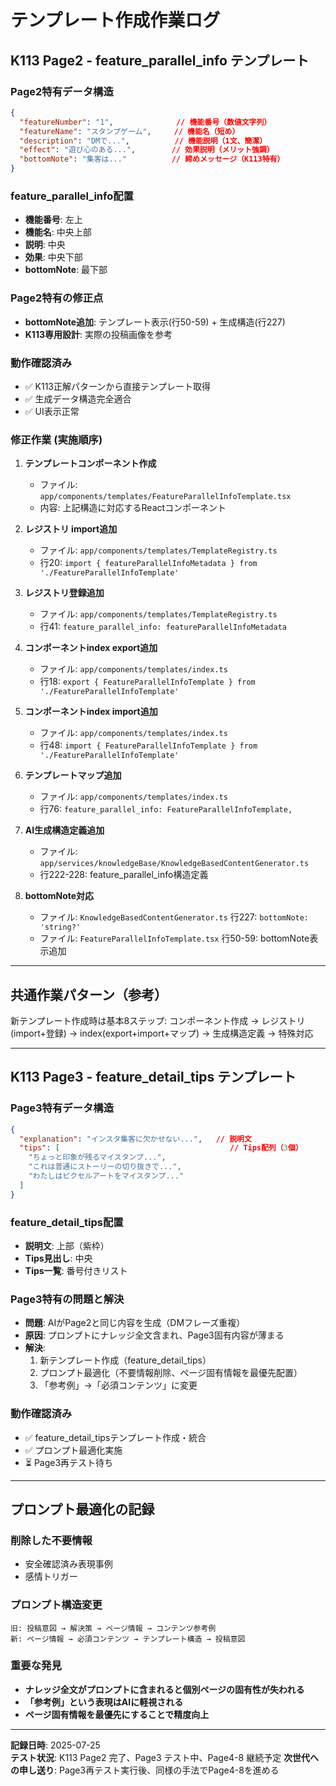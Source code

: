 # テンプレート作成作業ログ

## K113 Page2 - feature_parallel_info テンプレート

### Page2特有データ構造
```json
{
  "featureNumber": "1",              // 機能番号（数値文字列）
  "featureName": "スタンプゲーム",     // 機能名（短め）
  "description": "DMで...",          // 機能説明（1文、簡潔）
  "effect": "遊び心のある...",        // 効果説明（メリット強調）
  "bottomNote": "集客は..."          // 締めメッセージ（K113特有）
}
```

### feature_parallel_info配置
- **機能番号**: 左上
- **機能名**: 中央上部
- **説明**: 中央
- **効果**: 中央下部
- **bottomNote**: 最下部

### Page2特有の修正点
- **bottomNote追加**: テンプレート表示(行50-59) + 生成構造(行227)
- **K113専用設計**: 実際の投稿画像を参考

### 動作確認済み
- ✅ K113正解パターンから直接テンプレート取得
- ✅ 生成データ構造完全適合  
- ✅ UI表示正常

### 修正作業 (実施順序)
1. **テンプレートコンポーネント作成**
   - ファイル: `app/components/templates/FeatureParallelInfoTemplate.tsx`
   - 内容: 上記構造に対応するReactコンポーネント

2. **レジストリ import追加**
   - ファイル: `app/components/templates/TemplateRegistry.ts`
   - 行20: `import { featureParallelInfoMetadata } from './FeatureParallelInfoTemplate'`

3. **レジストリ登録追加**
   - ファイル: `app/components/templates/TemplateRegistry.ts`
   - 行41: `feature_parallel_info: featureParallelInfoMetadata`

4. **コンポーネントindex export追加**
   - ファイル: `app/components/templates/index.ts`
   - 行18: `export { FeatureParallelInfoTemplate } from './FeatureParallelInfoTemplate'`

5. **コンポーネントindex import追加**
   - ファイル: `app/components/templates/index.ts`
   - 行48: `import { FeatureParallelInfoTemplate } from './FeatureParallelInfoTemplate'`

6. **テンプレートマップ追加**
   - ファイル: `app/components/templates/index.ts`
   - 行76: `feature_parallel_info: FeatureParallelInfoTemplate,`

7. **AI生成構造定義追加**
   - ファイル: `app/services/knowledgeBase/KnowledgeBasedContentGenerator.ts`
   - 行222-228: feature_parallel_info構造定義

8. **bottomNote対応**
   - ファイル: `KnowledgeBasedContentGenerator.ts` 行227: `bottomNote: 'string?'`
   - ファイル: `FeatureParallelInfoTemplate.tsx` 行50-59: bottomNote表示追加

---

## 共通作業パターン（参考）
新テンプレート作成時は基本8ステップ:
コンポーネント作成 → レジストリ(import+登録) → index(export+import+マップ) → 生成構造定義 → 特殊対応

---

## K113 Page3 - feature_detail_tips テンプレート

### Page3特有データ構造
```json
{
  "explanation": "インスタ集客に欠かせない...",   // 説明文
  "tips": [                                      // Tips配列（3個）
    "ちょっと印象が残るマイスタンプ...",
    "これは普通にストーリーの切り抜きで...",
    "わたしはピクセルアートをマイスタンプ..."
  ]
}
```

### feature_detail_tips配置
- **説明文**: 上部（紫枠）
- **Tips見出し**: 中央
- **Tips一覧**: 番号付きリスト

### Page3特有の問題と解決
- **問題**: AIがPage2と同じ内容を生成（DMフレーズ重複）
- **原因**: プロンプトにナレッジ全文含まれ、Page3固有内容が薄まる
- **解決**: 
  1. 新テンプレート作成（feature_detail_tips）
  2. プロンプト最適化（不要情報削除、ページ固有情報を最優先配置）
  3. 「参考例」→「必須コンテンツ」に変更

### 動作確認済み
- ✅ feature_detail_tipsテンプレート作成・統合
- ✅ プロンプト最適化実施
- ⏳ Page3再テスト待ち

---

## プロンプト最適化の記録

### 削除した不要情報
- 安全確認済み表現事例
- 感情トリガー

### プロンプト構造変更
```
旧: 投稿意図 → 解決策 → ページ情報 → コンテンツ参考例
新: ページ情報 → 必須コンテンツ → テンプレート構造 → 投稿意図
```

### 重要な発見
- **ナレッジ全文がプロンプトに含まれると個別ページの固有性が失われる**
- **「参考例」という表現はAIに軽視される**
- **ページ固有情報を最優先にすることで精度向上**

---

**記録日時**: 2025-07-25  
**テスト状況**: K113 Page2 完了、Page3 テスト中、Page4-8 継続予定
**次世代への申し送り**: Page3再テスト実行後、同様の手法でPage4-8を進める